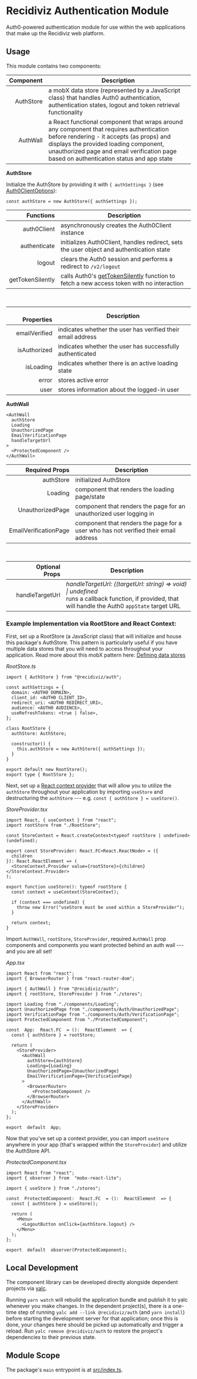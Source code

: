# Recidiviz Authentication Module

Auth0-powered authentication module for use within the web applications that make up the Recidiviz web platform.

## Usage

This module contains two components:

| Component | Description |
| -: | - |
| AuthStore | a mobX data store (represented by a JavaScript class) that handles Auth0 authentication, authentication states, logout and token retrieval functionality |
| AuthWall | a React functional component that wraps around any component that requires authentication before rendering - it accepts (as props) and displays the provided loading component, unauthorized page and email verification page based on authentication status and app state |

**AuthStore**

Initialize the AuthStore by providing it with `{ authSettings }` (see [Auth0ClientOptions](https://auth0.github.io/auth0-spa-js/interfaces/auth0clientoptions.html)):

`const authStore = new AuthStore({ authSettings });`

| Functions | Description |
| -: | - |
| auth0Client | asynchronously creates the Auth0Client instance |
| authenticate | initializes Auth0Client, handles redirect, sets the user object and authentication state  |
| logout | clears the Auth0 session and performs a redirect to  `/v2/logout` |
| getTokenSilently | calls Auth0's [getTokenSilently](https://auth0.github.io/auth0-spa-js/classes/auth0client.html#gettokensilently) function to fetch a new access token with no interaction |

<br />

| &nbsp; &nbsp;  &nbsp;  &nbsp;  &nbsp; Properties | Description |
| -: | - |
| emailVerified | indicates whether the user has verified their email address |
| isAuthorized | indicates whether the user has successfully authenticated |
| isLoading | indicates whether there is an active loading state |
| error | stores active error |
| user | stores information about the logged-in user |


**AuthWall**

```
<AuthWall 
  authStore
  Loading
  UnauthorizedPage
  EmailVerificationPage
  handleTargetUrl
>
  <ProtectedComponent />
</AuthWall>
```

| Required Props | Description |
| -: | - |
| authStore | initialized AuthStore |
| Loading | component that renders the loading page/state |
| UnauthorizedPage | component that renders the page for an unauthorized user logging in |
| EmailVerificationPage | component that renders the page for a user who has not verified their email address |

<br />

| &nbsp; &nbsp; &nbsp; &nbsp; &nbsp; &nbsp; Optional Props | Description |
| -: | - |
| handleTargetUrl | *handleTargetUrl: ((targetUrl:  string) =>  void) \|  undefined* <br /> runs a callback function, if provided, that will handle the Auth0 `appState` target URL |

### Example Implementation via RootStore and React Context:

First, set up a RootStore (a JavaScript class) that will initialize and house this package's AuthStore. This pattern is particularly useful if you have multiple data stores that you will need to access throughout your application. Read more about this mobX pattern here: [Defining data stores](https://mobx.js.org/defining-data-stores.html)

*RootStore.ts*
```
import { AuthStore } from "@recidiviz/auth";

const authSettings = {
  domain: <AUTH0 DOMAIN>,
  client_id: <AUTH0 CLIENT_ID>,
  redirect_uri: <AUTH0 REDIRECT_URI>,
  audience: <AUTH0 AUDIENCE>,
  useRefreshTokens: <true | false>,
};

class RootStore {
  authStore: AuthStore;
  
  constructor() {
	this.authStore = new AuthStore({ authSettings });
  }
}

export default new RootStore();
export type { RootStore };
```

Next, set up a [React context provider](https://reactjs.org/docs/context.html) that will allow you to utilize the `authStore` throughout your application by importing `useStore` and destructuring the `authStore` --- e.g. `const { authStore } = useStore()`.

*StoreProvider.tsx*
```
import React, { useContext } from "react";
import rootStore from "./RootStore";

const StoreContext = React.createContext<typeof rootStore | undefined>(undefined);

export const StoreProvider: React.FC<React.ReactNode> = ({
  children
}): React.ReactElement => (
  <StoreContext.Provider value={rootStore}>{children}</StoreContext.Provider>
);

export function useStore(): typeof rootStore {
  const context = useContext(StoreContext);

  if (context === undefined) {
    throw new Error("useStore must be used within a StoreProvider");
  }

  return context;
}
```

  Import `AuthWall`, `rootStore`, `StoreProvider`, required `AuthWall` prop components and components you want protected behind an auth wall --- and you are all set!

*App.tsx*
```
import React from "react";
import { BrowserRouter } from "react-router-dom";

import { AuthWall } from "@recidiviz/auth";
import { rootStore, StoreProvider } from "./stores";

import Loading from "./components/Loading";
import UnauthorizedPage from "./components/Auth/UnauthorizedPage";
import VerificationPage from "./components/Auth/VerificationPage";
import ProtectedComponent from "./ProtectedComponent";

const  App:  React.FC  = ():  ReactElement  => {
  const { authStore } = rootStore;
    
  return (
    <StoreProvider>
      <AuthWall
        authStore={authStore}
        Loading={Loading}
        UnauthorizedPage={UnauthorizedPage}
        EmailVerificationPage={VerificationPage}
      >
        <BrowserRouter>
          <ProtectedComponent />
        </BrowserRouter>
      </AuthWall>
    </StoreProvider>
  );
};

export  default  App;
```

Now that you've set up a context provider, you can import `useStore` anywhere in your app (that's wrapped within the `StoreProvider`) and utilize the AuthStore API.

*ProtectedComponent.tsx*

```
import React from "react";
import { observer } from  "mobx-react-lite";

import { useStore } from "./stores";

const  ProtectedComponent:  React.FC  = ():  ReactElement  => {
  const { authStore } = useStore();
    
  return (
    <Menu>
	  <LogoutButton onClick={authStore.logout} />
    </Menu>
  );
};

export  default  observer(ProtectedComponent);
```

## Local Development

The component library can be developed directly alongside dependent projects via [yalc](https://github.com/wclr/yalc).

Running `yarn watch` will rebuild the application bundle and publish it to yalc whenever you make changes. In the dependent project(s), there is a one-time step of running `yalc add --link @recidiviz/auth` (and `yarn install`) before starting the development server for that application; once this is done, your changes here should be picked up automatically and trigger a reload. Run `yalc remove @recidiviz/auth` to restore the project's dependencies to their previous state.

## Module Scope

The package's `main` entrypoint is at [src/index.ts](https://github.com/Recidiviz/web-libraries/blob/main/packages/auth/src/index.tsx).